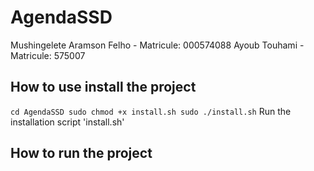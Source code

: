 # AgendaSSD

Mushingelete Aramson Felho - Matricule: 000574088
Ayoub Touhami - Matricule: 575007

## How to use install the project
`
cd AgendaSSD
sudo chmod +x install.sh
sudo ./install.sh
`
Run the installation script 'install.sh'

## How to run the project
